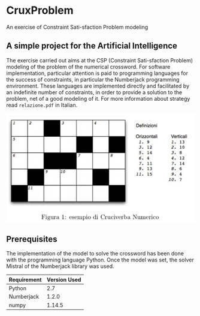 # CruxProblem
An exercise of Constraint Sati-sfaction Problem modeling
## A simple project for the Artificial Intelligence
The exercise carried out aims at the CSP (Constraint Sati-sfaction Problem) modeling of the problem of the numerical crossword. 
For software implementation, particular attention is paid to programming languages for the success of constraints, in particular the Numberjack programming environment.
These languages are implemented directly and facilitated by an indefinite number of constraints, in order to provide a solution to the problem, net of a good modeling of it.
For more information about strategy read ```relazione.pdf``` in Italian.

![Crux Example](https://github.com/leonardocasini/CruxProblem/blob/master/images/Crux.png)

## Prerequisites
The implementation of the model to solve the crossword has been done with the programming language Python.
Once the model was set, the solver Mistral of the Numberjack library was used.

Requirement | Version Used
------------| ------------
Python | 2.7
Numberjack | 1.2.0  
numpy |  1.14.5 

